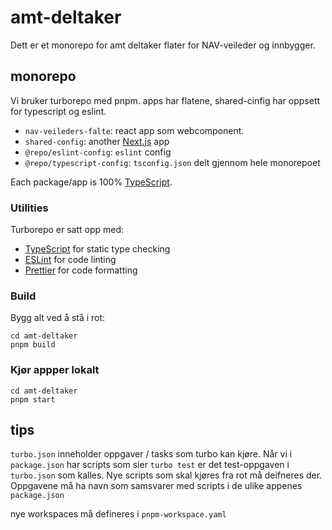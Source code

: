 # amt-deltaker

Dett er et monorepo for amt deltaker flater for NAV-veileder og innbygger.

## monorepo

Vi bruker turborepo med pnpm.
apps har flatene, shared-cinfig har oppsett for typescript og eslint.

- `nav-veileders-falte`: react app som webcomponent.
- `shared-config`: another [Next.js](https://nextjs.org/) app
- `@repo/eslint-config`: `eslint` config
- `@repo/typescript-config`: `tsconfig.json` delt gjennom hele monorepoet

Each package/app is 100% [TypeScript](https://www.typescriptlang.org/).

### Utilities

Turborepo er satt opp med:

- [TypeScript](https://www.typescriptlang.org/) for static type checking
- [ESLint](https://eslint.org/) for code linting
- [Prettier](https://prettier.io) for code formatting

### Build

Bygg alt ved å stå i rot:

```
cd amt-deltaker
pnpm build
```

### Kjør appper lokalt

```
cd amt-deltaker
pnpm start
```

## tips

`turbo.json` inneholder oppgaver / tasks som turbo kan kjøre. Når vi i `package.json` har scripts som sier `turbo test` er det test-oppgaven i `turbo.json` som kalles. Nye scripts som skal kjøres fra rot må deifneres der. Oppgavene må ha navn som samsvarer med scripts i de ulike appenes `package.json`

nye workspaces må defineres i `pnpm-workspace.yaml`
